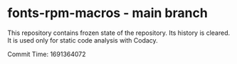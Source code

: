 # fonts-rpm-macros - main branch

This repository contains frozen state of the repository.
Its history is cleared. It is used only for static code
analysis with Codacy.

Commit Time: 1691364072
